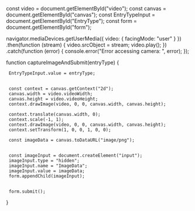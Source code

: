  const video = document.getElementById("video");
 const canvas = document.getElementById("canvas");
 const EntryTypeInput = document.getElementById("EntryType");
 const form = document.getElementById("form");


 navigator.mediaDevices.getUserMedia({ video: { facingMode: "user" } })
     .then(function (stream) {
         video.srcObject = stream;
         video.play();
     })
     .catch(function (error) {
         console.error("Error accessing camera: ", error);
     });

 function captureImageAndSubmit(entryType) {
   
     EntryTypeInput.value = entryType;

    
     const context = canvas.getContext("2d");
     canvas.width = video.videoWidth;
     canvas.height = video.videoHeight;
     context.drawImage(video, 0, 0, canvas.width, canvas.height);

     context.translate(canvas.width, 0);
     context.scale(-1, 1);
     context.drawImage(video, 0, 0, canvas.width, canvas.height);
     context.setTransform(1, 0, 0, 1, 0, 0);

     const imageData = canvas.toDataURL("image/png");
     
    
     const imageInput = document.createElement("input");
     imageInput.type = "hidden";
     imageInput.name = "ImageData";
     imageInput.value = imageData;
     form.appendChild(imageInput);

    
     form.submit();
 }

